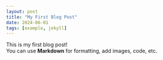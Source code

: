 ```yaml
---
layout: post
title: "My First Blog Post"
date: 2024-06-01
tags: [example, jekyll]
---
```


This is my first blog post!  
You can use **Markdown** for formatting, add images, code, etc.
